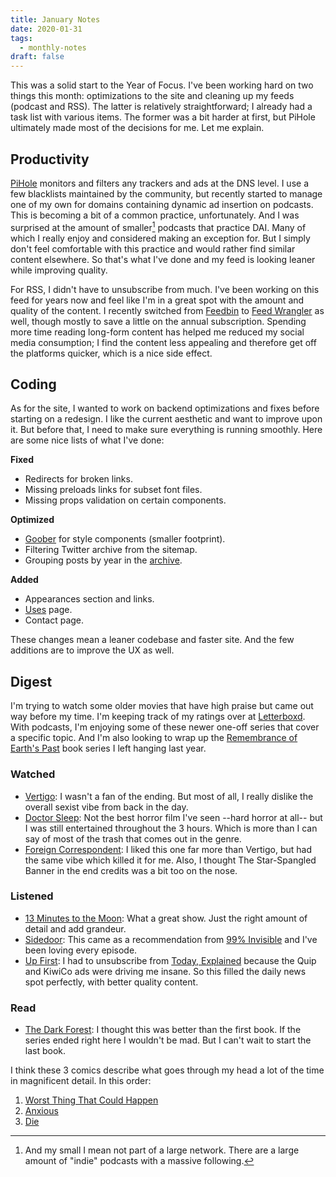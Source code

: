 ```yaml
---
title: January Notes
date: 2020-01-31
tags:
  - monthly-notes
draft: false
---
```


This was a solid start to the Year of Focus. I've been working hard on two things this month: optimizations to the site and cleaning up my feeds (podcast and RSS). The latter is relatively straightforward; I already had a task list with various items. The former was a bit harder at first, but PiHole ultimately made most of the decisions for me. Let me explain.

## Productivity
[PiHole](https://pi-hole.net) monitors and filters any trackers and ads at the DNS level. I use a few blacklists maintained by the community, but recently started to manage one of my own for domains containing dynamic ad insertion on podcasts. This is becoming a bit of a common practice, unfortunately. And I was surprised at the amount of smaller[^1] podcasts that practice DAI. Many of which I really enjoy and considered making an exception for. But I simply don't feel comfortable with this practice and would rather find similar content elsewhere. So that's what I've done and my feed is looking leaner while improving quality.

For RSS, I didn't have to unsubscribe from much. I've been working on this feed for years now and feel like I'm in a great spot with the amount and quality of the content. I recently switched from [Feedbin](https://feedbin.com) to [Feed Wrangler](https://feedwrangler.net) as well, though mostly to save a little on the annual subscription. Spending more time reading long-form content has helped me reduced my social media consumption; I find the content less appealing and therefore get off the platforms quicker, which is a nice side effect.

## Coding
As for the site, I wanted to work on backend optimizations and fixes before starting on a redesign. I like the current aesthetic and want to improve upon it. But before that, I need to make sure everything is running smoothly. Here are some nice lists of what I've done:

**Fixed**
- Redirects for broken links.
- Missing preloads links for subset font files.
- Missing props validation on certain components.

**Optimized**
- [Goober](https://github.com/cristianbote/goober) for style components (smaller footprint).
- Filtering Twitter archive from the sitemap.
- Grouping posts by year in the [archive](/posts/).

**Added**
- Appearances section and links.
- [Uses](/uses/) page.
- Contact page.

These changes mean a leaner codebase and faster site. And the few additions are to improve the UX as well.

## Digest
I'm trying to watch some older movies that have high praise but came out way before my time. I'm keeping track of my ratings over at [Letterboxd](https://letterboxd.com/fourjuaneight/films/). With podcasts, I'm enjoying some of these newer one-off series that cover a specific topic. And I'm also looking to wrap up the [Remembrance of Earth's Past](https://www.goodreads.com/book/show/34569357) book series I left hanging last year.

### Watched
- [Vertigo](https://letterboxd.com/film/vertigo/): I wasn't a fan of the ending. But most of all, I really dislike the overall sexist vibe from back in the day. 
- [Doctor Sleep](https://letterboxd.com/film/doctor-sleep/): Not the best horror film I've seen --hard horror at all-- but I was still entertained throughout the 3 hours. Which is more than I can say of most of the trash that comes out in the genre.
- [Foreign Correspondent](https://letterboxd.com/film/foreign-correspondent/): I liked this one far more than Vertigo, but had the same vibe which killed it for me. Also, I thought The Star-Spangled Banner in the end credits was a bit too on the nose.

### Listened
- [13 Minutes to the Moon](https://www.bbc.co.uk/programmes/w13xttx2): What a great show. Just the right amount of detail and add grandeur.
- [Sidedoor](https://www.si.edu/sidedoor): This came as a recommendation from [99% Invisible](https://99percentinvisible.org) and I've been loving every episode.
- [Up First](https://www.npr.org/podcasts/510318/up-first): I had to unsubscribe from [Today, Explained](https://www.vox.com/today-explained) because the Quip and KiwiCo ads were driving me insane. So this filled the daily news spot perfectly, with better quality content.

### Read
- [The Dark Forest](https://www.goodreads.com/book/show/23168817): I thought this was better than the first book. If the series ended right here I wouldn't be mad. But I can't wait to start the last book.

I think these 3 comics describe what goes through my head a lot of the time in magnificent detail. In this order:
1. [Worst Thing That Could Happen](https://xkcd.com/2261/)
2. [Anxious](http://www.kohney.com/comic/anxious/)
3. [Die](https://www.smbc-comics.com/comic/die)

[^1]: And my small I mean not part of a large network. There are a large amount of "indie" podcasts with a massive following.